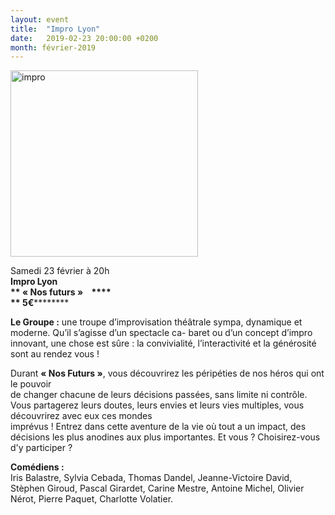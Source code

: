```yaml
---
layout: event
title:  "Impro Lyon"
date:   2019-02-23 20:00:00 +0200
month: février-2019
---
```

<img class="alignleft size-medium wp-image-5651" src="http://localhost/wpagendarts/wp-content/uploads/2018/10/impro.png?w=300" alt="impro" width="300" height="298" srcset="http://localhost/wpagendarts/wp-content/uploads/2018/10/impro.png 542w, http://localhost/wpagendarts/wp-content/uploads/2018/10/impro-300x298.png 300w, http://localhost/wpagendarts/wp-content/uploads/2018/10/impro-150x150.png 150w" sizes="(max-width: 300px) 100vw, 300px" />

Samedi 23 février à 20h  
**Impro Lyon  
** **« Nos futurs »    ****  
** 5€************

**Le Groupe :** une troupe d’improvisation théâtrale sympa, dynamique et moderne. Qu’il s’agisse d’un spectacle ca- baret ou d’un concept d’impro innovant, une chose est sûre : la convivialité, l’interactivité et la générosité sont au rendez vous !

Durant **« Nos Futurs »**, vous découvrirez les péripéties de nos héros qui ont le pouvoir  
de changer chacune de leurs décisions passées, sans limite ni contrôle. Vous partagerez leurs doutes, leurs envies et leurs vies multiples, vous découvrirez avec eux ces mondes  
imprévus ! Entrez dans cette aventure de la vie où tout a un impact, des décisions les plus anodines aux plus importantes. Et vous ? Choisirez-vous d'y participer ?

**Comédiens :**  
Iris Balastre, Sylvia Cebada, Thomas Dandel, Jeanne-Victoire David, Stèphen Giroud, Pascal Girardet, Carine Mestre, Antoine Michel, Olivier Nérot, Pierre Paquet, Charlotte Volatier.